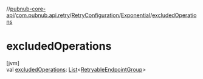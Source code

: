 //[pubnub-core-api](../../../../index.md)/[com.pubnub.api.retry](../../index.md)/[RetryConfiguration](../index.md)/[Exponential](index.md)/[excludedOperations](excluded-operations.md)

# excludedOperations

[jvm]\
val [excludedOperations](excluded-operations.md): [List](https://kotlinlang.org/api/latest/jvm/stdlib/kotlin.collections/-list/index.html)&lt;[RetryableEndpointGroup](../../-retryable-endpoint-group/index.md)&gt;
